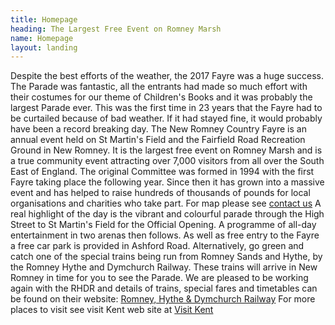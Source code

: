 ```yaml
---
title: Homepage
heading: The Largest Free Event on Romney Marsh
name: Homepage
layout: landing
---
```


Despite the best efforts of the weather, the 2017 Fayre was a huge success.  The Parade was fantastic, all the entrants had made so much effort with their costumes for our theme of Children's Books and it was probably the largest Parade ever.  This was the first time in 23 years that the Fayre had to be curtailed because of bad weather. If it had stayed fine, it would probably have been a record breaking day.
The New Romney Country Fayre is an annual event held on St Martin's Field and the Fairfield Road Recreation Ground in New Romney. It is the largest free event on Romney Marsh and is a true community event attracting over 7,000 visitors from all over the South East of England. The original Committee was formed in 1994 with the first Fayre taking place the following year. Since then it has grown into a massive event and has helped to raise hundreds of thousands of pounds for local organisations and charities who take part. For map please see [contact us](/contact/)
A real highlight of the day is the vibrant and colourful parade through the High Street to St Martin's Field for the Official Opening. A programme of all-day entertainment in two arenas then follows.
As well as free entry to the Fayre a free car park is provided in Ashford Road. Alternatively, go green and catch one of the special trains being run from Romney Sands and Hythe, by the Romney Hythe and Dymchurch Railway. These trains will arrive in New Romney in time for you to see the Parade.  We are pleased to be working again with the RHDR and details of trains, special fares and timetables can be found on their website: [Romney, Hythe &amp; Dymchurch Railway](http://www.rhdr.org.uk)
For more places to visit see visit Kent web site at [Visit Kent](https://www.visitkent.co.uk)
